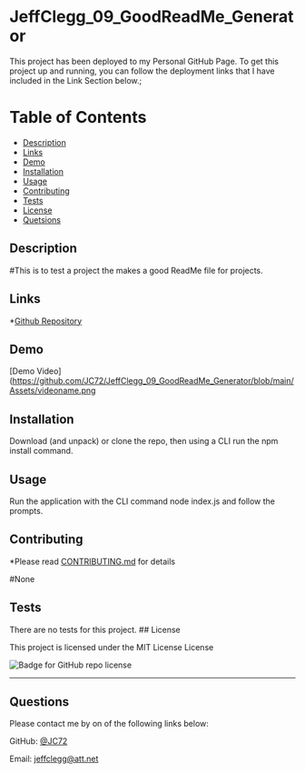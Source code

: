 # JeffClegg_09_GoodReadMe_Generator
  
  This project has been deployed to my Personal GitHub Page. To get this project up and running, you can follow the deployment links that I have included in the Link Section below.;
  
   
  # Table of Contents
  * [Description](#Descrtiption)
  * [Links](#Links)
  * [Demo](#Demo)
  * [Installation](#installation)
  * [Usage](#usage)
  * [Contributing](#contributing)
  * [Tests](#tests)
  * [License](#license)
  * [Quetsions](#questions)

  
  
  ## Description
  
  #This is to test a project the makes a good ReadMe file for projects.


  ## Links
  
  *[Github Repository](https://github.com/JC72/JeffClegg_09_GoodReadMe_Generator)
  

  ## Demo

  [Demo Video](https://github.com/JC72/JeffClegg_09_GoodReadMe_Generator/blob/main/Assets/videoname.png

   
  
  ## Installation
  
  Download (and unpack) or clone the repo, then using a CLI run the npm install command.
  
  
  ## Usage 
    
  Run the application with the CLI command node index.js and follow the prompts.
  
  
  ## Contributing
  
  *Please read [CONTRIBUTING.md](https://github.com/JC72/JeffClegg_09_GoodReadMe_Generator/blob/main/CONTRIBUTING.md) for details
  
  #None

  ## Tests
  There are no tests for this project. ## License
  
  This project is licensed under the MIT License License

  ![Badge for GitHub repo license](https://img.shields.io/github/license/JC72/JeffClegg_09_GoodReadMe_Generator?style=flat&logo=appveyor)


  
  ---
  
  ## Questions
  
    
  Please contact me by on of the following links below:


  GitHub: [@JC72](https://github.com/JC72)

  Email: jeffclegg@att.net
  

